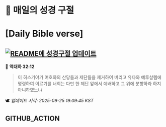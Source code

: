 # 🙏 매일의 성경 구절
# [Daily Bible verse]
## [![README에 성경구절 업데이트](https://github.com/DONGSUKA/first_test/actions/workflows/update-readme-bible.yml/badge.svg)](https://github.com/DONGSUKA/first_test/actions/workflows/update-readme-bible.yml)
<!-- START_BIBLE_VERSE -->
📖 **역대하 32:12**
> 이 히스기야가 여호와의 산당들과 제단들을 제거하여 버리고 유다와 예루살렘에 명령하여 이르기를 너희는 다만 한 제단 앞에서 예배하고 그 위에 분향하라 하지 아니하였느냐

🕊️ _업데이트 시각: 2025-09-25 19:09:45 KST_
  <!-- END_BIBLE_VERSE -->
## GITHUB_ACTION
